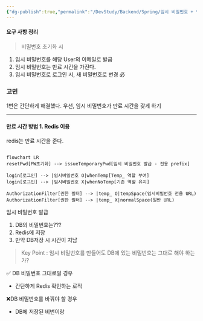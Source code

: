 ```yaml
---
{"dg-publish":true,"permalink":"/DevStudy/Backend/Spring/임시 비밀번호 + 만료 + 강제 변경 로직 구현해보기/","noteIcon":"","created":"2025-06-30T23:27:14.931+09:00","updated":"2025-07-18T17:27:29.723+09:00"}
---
```



#### 요구 사항 정리 
> 비밀번호 초기화 시 

1. 임시 비밀번호를 해당 User의 이메일로 발급 
2. 임시 비밀번호는 만료 시간을 가진다.
3. 임시 비밀번호로 로그인 시, 새 비밀번호로 변경 必

### 고민 

1번은 간단하게 해결했다.
우선, 임시 비밀번호가 만료 시간을 갖게 하기 

---
#### 만료 시간 방법 1. Redis 이용

redis는 만료 시간을 준다.

```mermaid

flowchart LR
resetPwd[PW초기화] --> issueTemporaryPwd[임시 비밀번호 발급 - 전용 prefix]

login[로그인] --> |임시비밀번호 O|whenTemp[Temp_ 역할 부여]
login[로그인] --> |임시비밀번호 X|whenNoTemp[기존 역할 유지]

AuthorizationFilter[권한 필터] --> |temp_ O|tempSpace(임시비밀번호 전용 URL)
AuthorizationFilter[권한 필터] --> |temp_ X|normalSpace(일반 URL)
```


임시 비밀번호 발급 
1. DB의 비밀번호는???
2. Redis에 저장
3. 만약 DB저장 시 시간이 지남

>Key Point : 임시 비밀번호를 만들어도 DB에 있는 비밀번호는 그대로 해야 하는가?

✅ DB 비밀번호 그대로일 경우 
- 간단하게 Redis 확인하는 로직 

❌DB 비밀번호를 바꿔야 할 경우 
- DB에 저장된 비번이랑 


